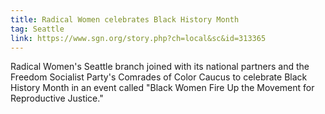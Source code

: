 ```yaml
---
title: Radical Women celebrates Black History Month
tag: Seattle
link: https://www.sgn.org/story.php?ch=local&sc&id=313365
---
```


Radical Women's Seattle branch joined with its national partners and the Freedom Socialist Party's Comrades of Color Caucus to celebrate Black History Month in an event called "Black Women Fire Up the Movement for Reproductive Justice."
